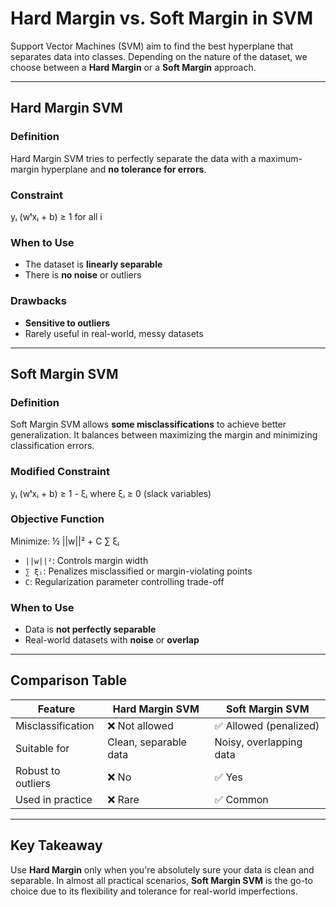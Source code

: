 # Hard Margin vs. Soft Margin in SVM

Support Vector Machines (SVM) aim to find the best hyperplane that separates data into classes. Depending on the nature of the dataset, we choose between a **Hard Margin** or a **Soft Margin** approach.

---

## Hard Margin SVM

### Definition
Hard Margin SVM tries to perfectly separate the data with a maximum-margin hyperplane and **no tolerance for errors**.

### Constraint
yᵢ (wᵗxᵢ + b) ≥ 1 for all i

### When to Use
- The dataset is **linearly separable**
- There is **no noise** or outliers

### Drawbacks
- **Sensitive to outliers**
- Rarely useful in real-world, messy datasets

---

## Soft Margin SVM

### Definition
Soft Margin SVM allows **some misclassifications** to achieve better generalization. It balances between maximizing the margin and minimizing classification errors.

### Modified Constraint

yᵢ (wᵗxᵢ + b) ≥ 1 - ξᵢ where ξᵢ ≥ 0 (slack variables)


### Objective Function

Minimize: ½ ||w||² + C ∑ ξᵢ


- `||w||²`: Controls margin width
- `∑ ξᵢ`: Penalizes misclassified or margin-violating points
- `C`: Regularization parameter controlling trade-off

### When to Use
- Data is **not perfectly separable**
- Real-world datasets with **noise** or **overlap**

---

## Comparison Table

| Feature                  | Hard Margin SVM         | Soft Margin SVM            |
|--------------------------|-------------------------|-----------------------------|
| Misclassification        | ❌ Not allowed           | ✅ Allowed (penalized)      |
| Suitable for             | Clean, separable data   | Noisy, overlapping data     |
| Robust to outliers       | ❌ No                    | ✅ Yes                      |
| Used in practice         | ❌ Rare                  | ✅ Common                   |

---

## Key Takeaway

Use **Hard Margin** only when you're absolutely sure your data is clean and separable. In almost all practical scenarios, **Soft Margin SVM** is the go-to choice due to its flexibility and tolerance for real-world imperfections.

